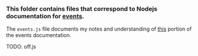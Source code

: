 ### This folder contains files that correspond to Nodejs documentation for [events](https://nodejs.org/api/events.html).


The `events.js` file documents my notes and understanding of [this](https://nodejs.org/api/events.html#events_events) portion 
of the events documentation.

TODO: off.js
